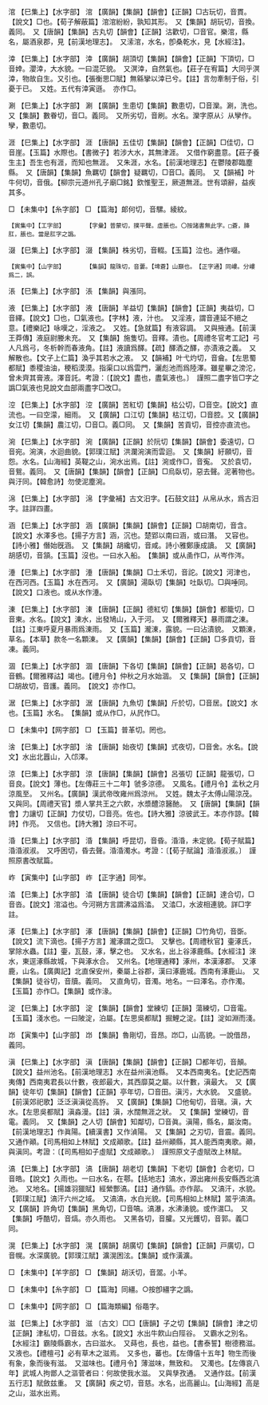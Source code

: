 <!-- { "loadSidebar": true } -->
涫	【巳集上】【水字部】	涫	【廣韻】【集韻】【韻會】【正韻】□古玩切，音貫。【說文】□也。【荀子解蔽篇】涫涫紛紛，孰知其形。　又【集韻】胡玩切，音換。義同。　又【唐韻】【集韻】古丸切【韻會】【正韻】沽歡切，□音官。樂涫，縣名，屬酒泉郡，見【前漢地理志】。　又溹涫，水名，卽桑乾水，見【水經注】。

涬	【巳集上】【水字部】	涬	【廣韻】胡頂切【集韻】【韻會】【正韻】下頂切，□音婞。瀴涬，大水貌。一曰混茫貌。　又溟涬，自然氣也。【莊子在宥篇】大同乎溟涬，物故自生。又引也。【張衡思□賦】無緜攣以涬已兮。【註】言勿牽制于俗，引憂于已。　又姓。五代有涬寅遜。　亦作□。

涮	【巳集上】【水字部】	涮	【廣韻】生患切【集韻】數患切，□音灤。涮，洗也。　又【集韻】數眷切，音□。義同。　又所劣切，音刷。水名。灤字原从氵从孿作。孿，數患切。

涯	【巳集上】【水字部】	涯	【唐韻】五佳切【集韻】【韻會】【正韻】□佳切，□音崖。【玉篇】水際也。【書微子】若涉大水，其無津涯。　又借作窮盡意。【莊子養生主】吾生也有涯，而知也無涯。　又朱涯，水名。【前漢地理志】在鬱陵郡臨塵縣。　又【唐韻】【集韻】魚羈切【韻會】疑羈切，□音□。義同。　又【韻補】叶牛何切，音俄。【柳宗元道州孔子廟□銘】欽惟聖王，厥道無涯。世有頌辭，益疾其多。

□	【未集中】【糸字部】	□	【篇海】郞何切，音騾。綾紋。

	【寅集中】【工字部】		【字彙】普蒙切，撲平聲。虛脹也。〇按諸書無此字。□蒼，胮肛，脹也。當是肛字之譌。

涰	【巳集上】【水字部】	涰	【集韻】株劣切，音輟。【玉篇】泣也。通作啜。

	【寅集中】【山字部】		【集韻】龍珠切，音蔞。【埤蒼】山巔也。　【正字通】同嶁。分嶁爲二，誤。

涱	【巳集上】【水字部】	涱	【集韻】與漲同。

液	【巳集上】【水字部】	液	【唐韻】羊益切【集韻】【韻會】【正韻】夷益切，□音繹。【說文】□也，□氣液也。【字林】液，汁也。　又淫液，謂音連延不絕之意。【禮樂記】咏嘆之，淫液之。　又姓。【急就篇】有液容調。　又與掖通。【前漢王莽傳】液庭尉媵未充。　又【集韻】施隻切。音釋。漬也。【周禮冬官考工記】弓人凡爲弓，冬析幹而春液角。【註】液讀爲醳。【疏】醳酒之醳，亦漬液之義。　又解散也。【文子上仁篇】渙乎其若水之液。　又【韻補】叶弋灼切，音龠。【左思蜀都賦】黍稷油油，稉稻漠漠。指渠口以爲雲門，灑彪池而爲陸澤。雖星畢之滂沱，曾未齊其膏液。澤音託。考證：〔【說文】盡也，盡氣液也。〕　謹照二盡字皆□字之譌□氣液也見說文血部兩盡字□改□。 

涳	【巳集上】【水字部】	涳	【廣韻】苦紅切【集韻】枯公切，□音空。【說文】直流也。一曰空濛，細雨。　又【廣韻】口江切【集韻】枯江切，□音腔。又【廣韻】女江切【集韻】農江切，□音□。義□同。　又【集韻】苦貢切，音控亦直流也。

涴	【巳集上】【水字部】	涴	【廣韻】【正韻】於阮切【集韻】【韻會】委遠切，□音宛。涴演，水迴曲貌。【郭璞江賦】洪瀾涴演而雲迴。　又【集韻】紆願切，音怨。水名。【山海經】英鞮之山，涴水出焉。【註】涴或作□，音寃。　又於袁切，音鴛。義同。　又【唐韻】【集韻】【韻會】【正韻】□烏臥切，惡去聲。泥著物也。與汙同。【韓愈詩】勿使泥塵涴。

淿	【巳集上】【水字部】	淿	【字彙補】古文汨字。【石鼓文註】从帛从水，爲古汨字。註詳四畫。

涵	【巳集上】【水字部】	涵	【廣韻】【集韻】【韻會】【正韻】□胡南切，音含。【說文】水澤多也。【揚子方言】涵，沉也。楚郢以南曰涵，或曰潛。　又容也。【詩小雅】僭始旣涵。　又【集韻】胡纔切，音咸。詩小雅鄭康成讀。　又【廣韻】胡感切，音頷。【玉篇】沒也。一曰水入船。　【集韻】或从圅作□，从岑作涔。

涶	【巳集上】【水字部】	涶	【唐韻】【集韻】□土禾切，音詑。【說文】河津也，在西河西。【玉篇】水在西河。　又【廣韻】湯臥切【集韻】吐臥切。□與唾同。【說文】口液也。或从水作涶。

涷	【巳集上】【水字部】	涷	【唐韻】【正韻】德紅切【集韻】【韻會】都籠切，□音東。水名。【說文】涷水，出發鳩山，入于河。　又【爾雅釋天】暴雨謂之涷。【註】江東呼夏月暴雨爲涷雨。　又【玉篇】瀧涷，露貌。一曰沾漬貌。　又顆涷，草名。【本草】款冬一名顆涷。　又【廣韻】【集韻】【韻會】【正韻】□多貢切，音凍。義同。

涸	【巳集上】【水字部】	涸	【唐韻】下各切【集韻】【韻會】【正韻】曷各切，□音鶴。【爾雅釋詁】竭也。【禮月令】仲秋之月水始涸。　又【集韻】【韻會】【正韻】□胡故切，音護。義同。　【說文】亦作□。

涺	【巳集上】【水字部】	涺	【唐韻】九魚切【集韻】斤於切，□音居。【說文】水也。【玉篇】水名。　【集韻】或从作□，从凥作□。

□	【未集中】【网字部】	□	【玉篇】普革切。罔也。

涻	【巳集上】【水字部】	涻	【唐韻】始夜切【集韻】式夜切，□音舍。水名。【說文】水出北囂山，入邙澤。

涼	【巳集上】【水字部】	涼	【唐韻】【集韻】【韻會】呂張切【正韻】龍張切，□音良。【說文】薄也。【左傳莊三十二年】虢多涼德。　又風名。【禮月令】孟秋之月涼風至。　又州名。【廣韻】漢武帝攺雍州爲涼州。　又姓。魏太子太傅山陽涼茂。　又與同。【周禮天官】漿人掌共王之六飮，水漿醴涼醫酏。　又【唐韻】【集韻】【韻會】力讓切【正韻】力仗切，□音亮。佐也。【詩大雅】涼彼武王。本亦作諒。【韓詩】作亮。　又信也。【詩大雅】涼曰不可。

涽	【巳集上】【水字部】	涽	【集韻】呼昆切，音昏。涽涽，未定貌。【荀子賦篇】涽涽淑淑。　又呼困切，昏去聲。涽涽濁水。考證：〔【荀子賦論】涽涽淑淑。〕　謹照原書改賦篇。 

岞	【寅集中】【山字部】	岞	【正字通】同岝。

涾	【巳集上】【水字部】	涾	【唐韻】徒合切【集韻】【韻會】【正韻】達合切，□音沓。【說文】涫溢也。今河朔方言謂沸溢爲涾。　又涾□，水波相連貌。詳□字註。

涿	【巳集上】【水字部】	涿	【唐韻】【集韻】【韻會】【正韻】□竹角切，音斲。【說文】流下滴也。【揚子方言】瀧涿謂之霑□。　又擊也。【周禮秋官】壷涿氏，掌除水蟲。【註】壷，瓦鼓，涿，擊之也。　又水名，出上谷涿鹿縣。【水經注】淶水，東逕涿縣故城，下與涿水合。　又州名。【地理通釋】涿州，本漢涿郡。　又涿鹿，山名。【廣輿記】北直保安州，秦屬上谷郡，漢曰涿鹿城。西南有涿鹿山。　又【集韻】徒谷切，音牘。義同。　又直角切，音濁。地名。一曰澤名。亦作濁。　【玉篇】亦作□。【集韻】或作湪。

淀	【巳集上】【水字部】	淀	【集韻】【韻會】堂練切【正韻】蕩練切，□音電。【玉篇】淺水也。一曰陂淀，泊屬。【左思吳都賦】掘鯉之淀。【註】淀如淵而淺。

岇	【寅集中】【山字部】	岇	【集韻】魯剛切，音昂。岇□，山高貌。一說借昂，義同。

滇	【巳集上】【水字部】	滇	【唐韻】【集韻】【韻會】【正韻】□都年切，音顛。【說文】益州池名。【前漢地理志】水在益州滇池縣。　又本西南夷名。【史記西南夷傳】西南夷君長以什數，夜郎最大，其西靡莫之屬。以什數，滇最大。　又【廣韻】徒年切【集韻】【韻會】【正韻】亭年切，□音田。滇污，大水貌。　又盛貌。【前漢郊祀歌】泛泛滇滇從高斿。　又【廣韻】【集韻】□他甸切，音瑱。滇，大水。【左思吳都賦】滇淼漫。【註】滇，水闊無涯之狀。　又【集韻】堂練切，音電。義同。　又【集韻】之人切【韻會】知鄰切，□音眞。滇陽，縣名，屬汝南。【前漢地理志】作眞陽。【續漢書】又作湞陽。　又【集韻】之刃切，音震。義同。　又通作顚。【司馬相如上林賦】文成顚歌。【註】益州顚縣，其人能西南夷歌。顚，與滇同。考證：〔【司馬相如子虛賦】文成顚歌。〕　謹照原文子虛賦改上林賦。 

滈	【巳集上】【水字部】	滈	【唐韻】胡老切【集韻】下老切【韻會】合老切，□音皓。【說文】久雨也。一曰水名，在鄠。【括地志】滈水，源出雍州長安縣西北滈池。　又地名。【揚雄羽獵賦】經縈酆滈。【註】通作鎬。亦作鄗。　又滈汗，水貌。【郭璞江賦】滈汗六州之域。　又滈滈，水白光貌。【司馬相如上林賦】翯乎滈滈。　又【廣韻】許角切【集韻】黑角切，□音嗃。滈瀑，水沸湧貌。或作瀥□。　又【集韻】呼酷切，音熇。亦久雨也。　又黑各切，音臛。又光鑊切，音郭。義□同。

滉	【巳集上】【水字部】	滉	【廣韻】胡廣切【集韻】【韻會】【正韻】戸廣切，□音幌。水深廣貌。【郭璞江賦】瀇滉困泫。【集韻】或作潢瀇。

□	【未集中】【羊字部】	□	【集韻】胡沃切，音翯。小羊。

□	【未集中】【糸字部】	□	【篇海】同繮。○按卽繮字之譌。

□	【未集中】【网字部】	□	【篇海類編】俗黽字。

滋	【巳集上】【水字部】	滋	〔古文〕□□【唐韻】子之切【集韻】【韻會】津之切【正韻】津私切，□音兹。水名。【說文】水出牛飮山白陘谷。　又霸水之別名。【水經注】霸陵縣霸水，古曰滋水。　又蒔也，長也，益也。【書泰誓】樹德務滋。　又液也。【禮檀弓】必有草木之滋焉。　又多也，蕃也。【左傳僖十五年】物生而後有象，象而後有滋。　又滋味也。【禮月令】薄滋味，無致和。　又濁也。【左傳哀八年】武城人拘鄫人之漚菅者曰：何故使我水滋。　又與孳孜通。　又通作兹。【前漢五行志】賦斂兹重。　又【廣韻】疾之切，音慈。水名，出高麗山。【山海經】高是之山，滋水出焉。

